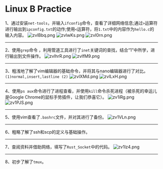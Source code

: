 # Linux B Practice
1、通过安装`net-tools`，并输入`ifconfig`命令，查看了详细网络信息;通过`>`运算符进行输出到`ipconfig.txt`的动作;使用`<`运算符，将`1.txt`中的内容作为`hello.c`的输入内容。
![zvlBbq.png](https://s1.ax1x.com/2022/12/24/zvlBbq.png)
![zvlwKs.png](https://s1.ax1x.com/2022/12/24/zvlwKs.png)
![zvl0rn.png](https://s1.ax1x.com/2022/12/24/zvl0rn.png)

---
2、使用`grep`命令 ，利用管道工具进行了`inet`关键词的查找，结合“1”中所学，进行输出到文件操作。
![zvlhrR.png](https://s1.ax1x.com/2022/12/24/zvlhrR.png)
![zvlfM9.png](https://s1.ax1x.com/2022/12/24/zvlfM9.png)

---
3、粗浅地了解了vim编辑器的基础命令，并将其与nano编辑器进行了对比。
`
(1)normal,insert,lastline
(2)`
![zvlXMd.png](https://s1.ax1x.com/2022/12/24/zvlXMd.png)
![zvlLxH.png](https://s1.ax1x.com/2022/12/24/zvlLxH.png)

---
4、使用`ps aux`命令进行了进程查看，并使用`kill`命令杀死进程（被杀死的幸运儿是Google Chrome的鼠标手势插件，让我们恭喜它）。
![zv1iRg.png](https://s1.ax1x.com/2022/12/24/zv1iRg.png)
![zv1PJS.png](https://s1.ax1x.com/2022/12/24/zv1PJS.png)

---
5、使用vim查看了`.bashrc`文件，并对其进行了备份。
![zv1VLn.png](https://s1.ax1x.com/2022/12/24/zv1VLn.png)

---
6、粗略了解了ssh和scp的定义与基础操作。

---
7、查阅资料并借助网络，填写了`Rust_Socket`中的代码。
![zv1lz4.png](https://s1.ax1x.com/2022/12/24/zv1lz4.png)

---
8、初步了解了`tmux`。